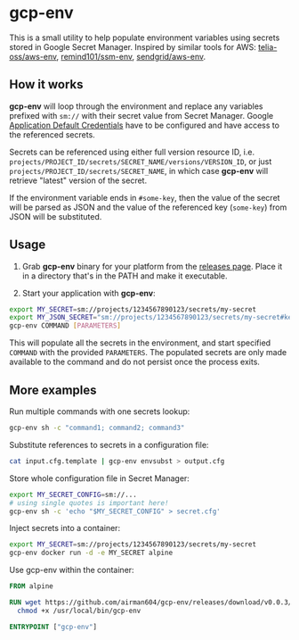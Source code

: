 # gcp-env

This is a small utility to help populate environment variables using secrets stored
in Google Secret Manager. Inspired by similar tools for AWS:
[telia-oss/aws-env](https://github.com/telia-oss/aws-env),
[remind101/ssm-env](https://github.com/remind101/ssm-env), 
[sendgrid/aws-env](https://github.com/sendgrid/aws-env).

## How it works

**gcp-env** will loop through the environment and replace any variables prefixed
with `sm://` with their secret value from Secret Manager. Google [Application
Default Credentials](https://cloud.google.com/docs/authentication/provide-credentials-adc)
have to be configured and have access to the referenced secrets.

Secrets can be referenced using either full version resource ID, i.e.
`projects/PROJECT_ID/secrets/SECRET_NAME/versions/VERSION_ID`, or just
`projects/PROJECT_ID/secrets/SECRET_NAME`, in which case **gcp-env** will retrieve
"latest" version of the secret.

If the environment variable ends in `#some-key`, then the value of the secret
will be parsed as JSON and the value of the referenced key (`some-key`) from JSON
will be substituted.

## Usage

1. Grab **gcp-env** binary for your platform from the
[releases page](https://github.com/airman604/gcp-env/releases). Place it in a
directory that's in the PATH and make it executable.

2. Start your application with **gcp-env**:

```bash
export MY_SECRET=sm://projects/1234567890123/secrets/my-secret
export MY_JSON_SECRET="sm://projects/1234567890123/secrets/my-secret#key"
gcp-env COMMAND [PARAMETERS]
```

This will populate all the secrets in the environment, and start specified
`COMMAND` with the provided `PARAMETERS`. The populated secrets are only made
available to the command and do not persist once the process exits.

## More examples

Run multiple commands with one secrets lookup:

```bash
gcp-env sh -c "command1; command2; command3"
```

Substitute references to secrets in a configuration file:

```bash
cat input.cfg.template | gcp-env envsubst > output.cfg
```

Store whole configuration file in Secret Manager:

```bash
export MY_SECRET_CONFIG=sm://...
# using single quotes is important here!
gcp-env sh -c 'echo "$MY_SECRET_CONFIG" > secret.cfg'
```


Inject secrets into a container:

```bash
export MY_SECRET=sm://projects/1234567890123/secrets/my-secret
gcp-env docker run -d -e MY_SECRET alpine
```

Use gcp-env within the container:

```Dockerfile
FROM alpine

RUN wget https://github.com/airman604/gcp-env/releases/download/v0.0.3/gcp-env_0.0.3_linux_amd64 -O /usr/local/bin/gcp-env && \
  chmod +x /usr/local/bin/gcp-env

ENTRYPOINT ["gcp-env"]
```